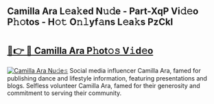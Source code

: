 ## Camilla Ara L𝚎a𝚔ed N𝚞𝚍e - Part-XqP Vi𝚍𝚎o P𝚑𝚘tos - H𝚘𝚝 O𝚗𝚕yf𝚊ns L𝚎a𝚔s PzCkI

# <h2><a href="http://kfc5c1.oniu.top/?m=Camilla+Ara">🔗👉 🔴 Camilla Ara P𝚑ot𝚘𝚜 V𝚒d𝚎o</a></h2>

[![Camilla Ara Nu𝚍e𝚜](https://i.imgur.com/0qMVB7G.gif)](http://kfc5c1.oniu.top/?m=Camilla+Ara)
Social media influencer Camilla Ara, famed for publishing dance and lifestyle information, featuring presentations and blogs. Selfless volunteer Camilla Ara, famed for their generosity and commitment to serving their community.  
